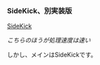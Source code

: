 ### SideKick、別実装版

[SideKick](https://github.com/takkii/SideKick)

_こちらのほうが処理速度は速い_

しかし、メインはSideKickです。
